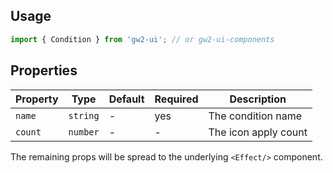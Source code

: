 ## Usage

```js
import { Condition } from 'gw2-ui'; // or gw2-ui-components
```

## Properties

| Property | Type     | Default | Required | Description          |
| -------- | -------- | ------- | -------- | -------------------- |
| `name`   | `string` | -       | yes      | The condition name   |
| `count`  | `number` | -       | -        | The icon apply count |

The remaining props will be spread to the underlying `<Effect/>` component.
